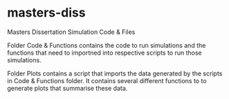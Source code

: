 # masters-diss
Masters Dissertation Simulation Code &amp; Files

Folder Code & Functions contains the code to run simulations and the functions that need to importned into respective scripts to run those simulations. 

Folder Plots contains a script that imports the data generated by the scripts in Code & Functions folder. It contains several different functions to to generate plots that summarise these data.
